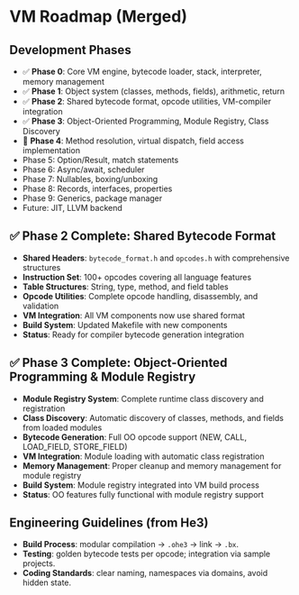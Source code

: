 # VM Roadmap (Merged)

## Development Phases
- ✅ **Phase 0**: Core VM engine, bytecode loader, stack, interpreter, memory management
- ✅ **Phase 1**: Object system (classes, methods, fields), arithmetic, return
- ✅ **Phase 2**: Shared bytecode format, opcode utilities, VM-compiler integration
- ✅ **Phase 3**: Object-Oriented Programming, Module Registry, Class Discovery
- 🔄 **Phase 4**: Method resolution, virtual dispatch, field access implementation
- Phase 5: Option/Result, match statements
- Phase 6: Async/await, scheduler
- Phase 7: Nullables, boxing/unboxing
- Phase 8: Records, interfaces, properties
- Phase 9: Generics, package manager
- Future: JIT, LLVM backend

## ✅ **Phase 2 Complete: Shared Bytecode Format**
- **Shared Headers**: `bytecode_format.h` and `opcodes.h` with comprehensive structures
- **Instruction Set**: 100+ opcodes covering all language features
- **Table Structures**: String, type, method, and field tables
- **Opcode Utilities**: Complete opcode handling, disassembly, and validation
- **VM Integration**: All VM components now use shared format
- **Build System**: Updated Makefile with new components
- **Status**: Ready for compiler bytecode generation integration

## ✅ **Phase 3 Complete: Object-Oriented Programming & Module Registry**
- **Module Registry System**: Complete runtime class discovery and registration
- **Class Discovery**: Automatic discovery of classes, methods, and fields from loaded modules
- **Bytecode Generation**: Full OO opcode support (NEW, CALL, LOAD_FIELD, STORE_FIELD)
- **VM Integration**: Module loading with automatic class registration
- **Memory Management**: Proper cleanup and memory management for module registry
- **Build System**: Module registry integrated into VM build process
- **Status**: OO features fully functional with module registry support

## Engineering Guidelines (from He3)
- **Build Process**: modular compilation → `.ohe3` → link → `.bx`.
- **Testing**: golden bytecode tests per opcode; integration via sample projects.
- **Coding Standards**: clear naming, namespaces via domains, avoid hidden state.
